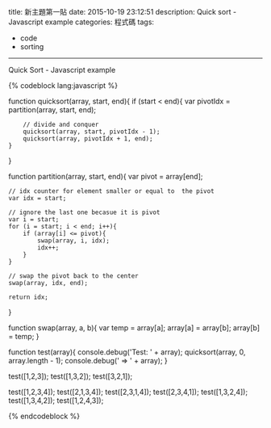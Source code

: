 title: 新主題第一貼
date: 2015-10-19 23:12:51
description: Quick sort - Javascript example
categories: 程式碼
tags:
- code
- sorting
---

Quick Sort - Javascript example

{% codeblock lang:javascript %}

function quicksort(array, start, end){
	if (start < end){
    	var pivotIdx = partition(array, start, end);

        // divide and conquer
        quicksort(array, start, pivotIdx - 1);
       	quicksort(array, pivotIdx + 1, end);
    }    
}

function partition(array, start, end){
	var pivot = array[end];
    
    // idx counter for element smaller or equal to  the pivot
    var idx = start; 
    
    // ignore the last one becasue it is pivot
    var i = start;
    for (i = start; i < end; i++){
    	if (array[i] <= pivot){
			swap(array, i, idx);
            idx++;
        }
    }
    
    // swap the pivot back to the center
    swap(array, idx, end);

    return idx;
}

function swap(array, a, b){
	var temp = array[a];
    array[a] = array[b];
    array[b] = temp;
}

function test(array){
    console.debug('Test: ' + array);
    quicksort(array, 0, array.length - 1);
    console.debug(' => ' + array);
}

test([1,2,3]);
test([1,3,2]);
test([3,2,1]);

test([1,2,3,4]);
test([2,1,3,4]);
test([2,3,1,4]);
test([2,3,4,1]);
test([1,3,2,4]);
test([1,3,4,2]);
test([1,2,4,3]);

{% endcodeblock %}
